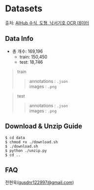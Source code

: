 # Datasets
출처: [AIHub 수식, 도형, 낙서기호 OCR 데이터](https://www.aihub.or.kr/aihubdata/data/view.do?currMenu=115&topMenu=100&dataSetSn=479)

## Data Info
- 총 개수: 169,196
    - train: 150,450
    - test: 18,746
> train
>> annotations : `.json` \
>> images : `.png`

> test
>> annotations : `.json` \
>> images : `.png`

## Download & Unzip Guide
```
$ cd data
$ chmod +x ./download.sh
$ ./download.sh
$ python ./unzip.py
$ cd ..
```

## FAQ
전현욱(gusdnr122997@gmail.com)
